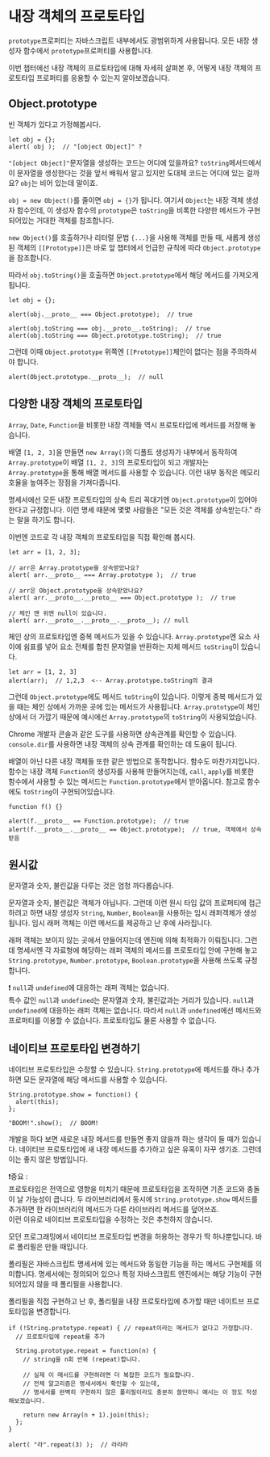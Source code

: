 # 내장 객체의 프로토타입

`prototype`프로퍼티는 자바스크립트 내부에서도 광범위하게 사용됩니다. 모든 내장 생성자 함수에서 `prototype`프로퍼티를 사용합니다.   
   
이번 챕터에선 내장 객체의 프로토타입에 대해 자세히 살펴본 후, 어떻게 내장 객체의 프로토타입 프로퍼티를 응용할 수 있는지 알아보겠습니다.



## Object.prototype

빈 객체가 있다고 가정해봅시다.
```
let obj = {};
alert( obj );  // "[object Object]" ?
```
`"[object Object]"`문자열을 생성하는 코드는 어디에 있을까요? `toString`메서드에서 이 문자열을 생성한다는 것을 앞서 배워서 알고 있지만 도대체 코드는 어디에 있는 걸까요? `obj`는 비어 있는데 말이죠.   
   
`obj = new Object()`를 줄이면 `obj = {}`가 됩니다. 여기서 `Object`는 내장 객체 생성자 함수인데, 이 생성자 함수의 `prototype`은 `toString`을 비록한 다양한 메서드가 구현되어있는 거대한 객체를 참조합니다.   
   
`new Object()`를 호출하거나 리터럴 문법 `{...}`을 사용해 객체를 만들 때, 새롭게 생성된 객체의 `[[Prototype]]`은 바로 앞 챕터에서 언급한 규칙에 따라 `Object.prototype`을 참조합니다.   
   
따라서 `obj.toString()`을 호출하면 `Object.prototype`에서 해당 메서드를 가져오게 됩니다.
```
let obj = {};

alert(obj.__proto__ === Object.prototype);  // true

alert(obj.toString === obj.__proto__.toString);  // true
alert(obj.toString === Object.prototype.toString);  // true
```
그런데 이때 `Object.prototype` 위쪽엔 `[[Prototype]]`체인이 없다는 점을 주의하셔야 합니다.
```
alert(Object.prototype.__proto__);  // null
```



## 다양한 내장 객체의 프로토타입

`Array`, `Date`, `Function`을 비롯한 내장 객체들 역시 프로토타입에 메서드를 저장해 놓습니다.   
   
배열 `[1, 2, 3]`을 만들면 `new Array()`의 디폴트 생성자가 내부에서 동작하여 `Array.prototype`이 배열 `[1, 2, 3]`의 프로토타입이 되고 개발자는 `Array.prototype`을 통해 배열 메서드를 사용할 수 있습니다. 이런 내부 동작은 메모리 호율을 높여주는 장점을 가져다줍니다.   
   
명세서에선 모든 내장 프로토타입의 상속 트리 꼭대기엔 `Object.prototype`이 있어야 한다고 규정합니다. 이런 명세 때문에 몇몇 사람들은 "모든 것은 객체를 상속받는다." 라는 말을 하기도 합니다.   
   
이번엔 코드로 각 내장 객체의 프로토타입을 직접 확인해 봅시다.
```
let arr = [1, 2, 3];

// arr은 Array.prototype을 상속받았나요?
alert( arr.__proto__ === Array.prototype );  // true

// arr은 Object.prototype을 상속받았나요?
alert( arr.__proto__.__proto__ === Object.prototype );  // true

// 체인 맨 위엔 null이 있습니다.
alert( arr.__proto__.__proto__.__proto__); // null
```
체인 상의 프로토타입엔 중복 메서드가 있을 수 있습니다. `Array.prototype`엔 요소 사이에 쉼표를 넣어 요소 전체를 합친 문자열을 반환하는 자체 메서드 `toString`이 있습니다.
```
let arr = [1, 2, 3]
alert(arr);  // 1,2,3  <-- Array.prototype.toString의 결과
```
그런데 `Object.prototype`에도 메서드 `toString`이 있습니다. 이렇게 중복 메서드가 있을 때는 체인 상에서 가까운 곳에 있는 메서드가 사용됩니다. `Array.prototype`이 체인 상에서 더 가깝기 때문에 예시에선 `Array.prototype`의 `toString`이 사용되었습니다.   
   
Chrome 개발자 콘솔과 같은 도구를 사용하면 상속관계를 확인할 수 있습니다. `console.dir`를 사용하면 내장 객체의 상속 관계를 확인하는 데 도움이 됩니다.   
   
배열이 아닌 다른 내장 객체들 또한 같은 방법으로 동작합니다. 함수도 마찬가지입니다. 함수는 내장 객체 `Function`의 생성자를 사용해 만들어지는데, `call`, `apply`를 비롯한 함수에서 사용할 수 있는 메서드는 `Function.prototype`에서 받아옵니다. 참고로 함수에도 `toString`이 구현되어있습니다.   
```
function f() {}

alert(f.__proto__ == Function.prototype);  // true
alert(f.__proto__.__proto__ == Object.prototype);  // true, 객체에서 상속받음
```



## 원시값

문자열과 숫자, 불린값을 다루는 것은 엄청 까다롭습니다.   
   
문자열과 숫자, 불린값은 객체가 아닙니다. 그런데 이런 원시 타입 값의 프로퍼티에 접근하려고 하면 내장 생성자 `String`, `Number`, `Boolean`을 사용하는 임시 래퍼객체가 생성됩니다. 임시 래퍼 객체는 이런 메서드를 제공하고 난 후에 사라집니다.   
   
래퍼 객체는 보이지 않는 곳에서 만들어지는데 엔진에 의해 최적화가 이뤄집니다. 그런데 명세서엔 각 자료형에 해당하는 래퍼 객체의 메서드를 프로토타입 안에 구현해 놓고 `String.prototype`, `Number.prototype`, `Boolean.prototype`을 사용해 쓰도록 규정합니다.   
   
❗ `null`과 `undefined`에 대응하는 래퍼 객체는 없습니다.   
특수 값인 `null`과 `undefined`는 문자열과 숫자, 불린값과는 거리가 있습니다. `null`과 `undefined`에 대응하는 래퍼 객체는 없습니다. 따라서 `null`과 `undefined`에선 메서드와 프로퍼티를 이용할 수 없습니다. 프로토타입도 물론 사용할 수 없습니다.



## 네이티브 프로토타입 변경하기

네이티브 프로토타입은 수정할 수 있습니다. `String.prototype`에 메서드를 하나 추가하면 모든 문자열에 해당 메서드를 사용할 수 있습니다.
```
String.prototype.show = function() {
  alert(this);
};

"BOOM!".show();  // BOOM!
```
개발을 하다 보면 새로운 내장 메서드를 만들면 좋지 않을까 하는 생각이 들 때가 있습니다. 네이티브 프로토타입에 새 내장 메서드를 추가하고 싶은 유혹이 자꾸 생기죠. 그런데 이는 좋지 않은 방법입니다.   
   
❗중요 :   
프로토타입은 전역으로 영향을 미치기 때문에 프로토타입을 조작하면 기존 코드와 충돌이 날 가능성이 큽니다. 두 라이브러리에서 동시에 `String.prototype.show` 메서드를 추가하면 한 라이브러리의 메서드가 다른 라이브러리 메서드를 덮어쓰죠.   
이런 이유로 네이티브 프로토타입을 수정하는 것은 추천하지 않습니다.   
   
모던 프로그래밍에서 네이티브 프로토타입 변경을 허용하는 경우가 딱 하나뿐입니다. 바로 폴리필은 만들 때입니다.   
   
폴리필은 자바스크립트 명세서에 있는 메서드와 동일한 기능을 하는 메서드 구현체를 의미합니다. 명세서에는 정의되어 있으나 특정 자바스크립트 엔진에서는 해당 기능이 구현되어있지 않을 때 폴리필을 사용합니다.   
   
폴리필을 직접 구현하고 난 후, 폴리필을 내장 프로토타입에 추가할 때만 네이트브 프로토타입을 변경합니다.
```
if (!String.prototype.repeat) { // repeat이라는 메서드가 없다고 가정합니다.
  // 프로토타입에 repeat를 추가

  String.prototype.repeat = function(n) {
    // string을 n회 반복 (repeat)합니다.

    // 실제 이 메서드를 구현하려면 더 복잡한 코드가 필요합니다.
    // 전체 알고리즘은 명세서에서 확인할 수 있는데,
    // 명세서를 완벽히 구현하지 않은 폴리필이라도 충분히 쓸만하니 예시는 이 정도 작성해보겠습니다.

    return new Array(n + 1).join(this);
  };
}

alert( "라".repeat(3) );  // 라라라
```

